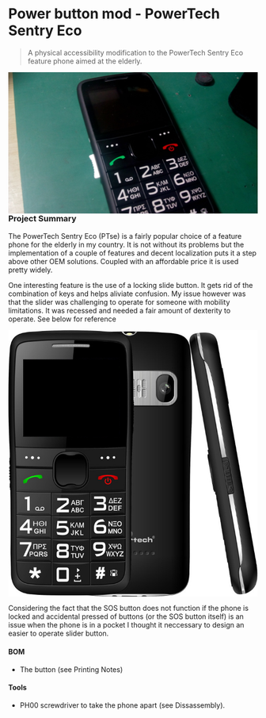 # Power button mod - PowerTech Sentry Eco
> A physical accessibility modification to the PowerTech Sentry Eco feature phone aimed at the elderly.

<img align="right" src="./images/11-final.jpg" title="Modded phone">

### Project Summary

The PowerTech Sentry Eco (PTse) is a fairly popular choice of a feature phone for the elderly in my country. It is not without its problems but the implementation of a couple of features and decent localization puts it a step above other OEM solutions. Coupled with an affordable price it is used pretty widely. 

One interesting feature is the use of a locking slide button. It gets rid of the combination of keys and helps aliviate confusion. My issue however was that the slider was challenging to operate for someone with mobility limitations. It was recessed and needed a fair amount of dexterity to operate. See below for reference

<img align="center" src="./images/00-stock.jpg" title="Stock phone">

Considering the fact that the SOS button does not function if the phone is locked and accidental pressed of buttons (or the SOS button itself) is an issue when the phone is in a pocket I thought it neccessary to design an easier to operate slider button.

#### BOM

* The button (see Printing Notes)

#### Tools
*  PH00 screwdriver to take the phone apart (see Dissassembly). 


